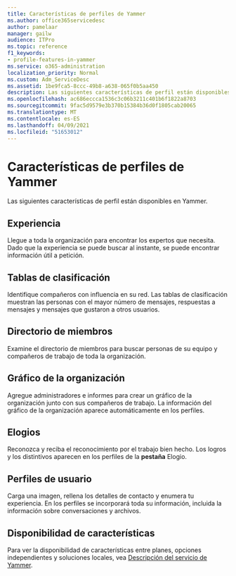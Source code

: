 ```yaml
---
title: Características de perfiles de Yammer
ms.author: office365servicedesc
author: pamelaar
manager: gailw
audience: ITPro
ms.topic: reference
f1_keywords:
- profile-features-in-yammer
ms.service: o365-administration
localization_priority: Normal
ms.custom: Adm_ServiceDesc
ms.assetid: 1be9fca5-8ccc-49b8-a638-065f0b5aa450
description: Las siguientes características de perfil están disponibles en Yammer.
ms.openlocfilehash: ac686eccca1536c3c06b3211c401b6f1822a8703
ms.sourcegitcommit: 9fac5d9579e3b370b15384b36d0f1805cab20065
ms.translationtype: MT
ms.contentlocale: es-ES
ms.lasthandoff: 04/09/2021
ms.locfileid: "51653012"
---
```

# <a name="profile-features-in-yammer"></a>Características de perfiles de Yammer

Las siguientes características de perfil están disponibles en Yammer.
 
## <a name="expertise"></a>Experiencia

Llegue a toda la organización para encontrar los expertos que necesita. Dado que la experiencia se puede buscar al instante, se puede encontrar información útil a petición.

## <a name="leaderboards"></a>Tablas de clasificación

Identifique compañeros con influencia en su red. Las tablas de clasificación muestran las personas con el mayor número de mensajes, respuestas a mensajes y mensajes que gustaron a otros usuarios.

## <a name="member-directory"></a>Directorio de miembros

Examine el directorio de miembros para buscar personas de su equipo y compañeros de trabajo de toda la organización.
  
## <a name="org-chart"></a>Gráfico de la organización

Agregue administradores e informes para crear un gráfico de la organización junto con sus compañeros de trabajo. La información del gráfico de la organización aparece automáticamente en los perfiles.
  
## <a name="praise"></a>Elogios

Reconozca y reciba el reconocimiento por el trabajo bien hecho. Los logros y los distintivos aparecen en los perfiles de la **pestaña** Elogio.
 
## <a name="user-profiles"></a>Perfiles de usuario

Carga una imagen, rellena los detalles de contacto y enumera tu experiencia. En los perfiles se incorporará toda su información, incluida la información sobre conversaciones y archivos.
  
## <a name="feature-availability"></a>Disponibilidad de características

Para ver la disponibilidad de características entre planes, opciones independientes y soluciones locales, vea [Descripción del servicio de Yammer](yammer-service-description.md).
  

